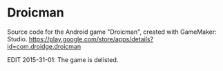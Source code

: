 # Droicman
Source code for the Android game "Droicman", created with GameMaker: Studio. 
https://play.google.com/store/apps/details?id=com.droidge.droicman

EDIT 2015-31-01: The game is delisted. 
